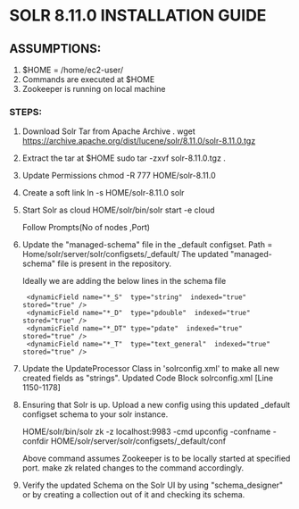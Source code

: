 # SOLR 8.11.0 INSTALLATION GUIDE

## ASSUMPTIONS:

1. $HOME = /home/ec2-user/
2. Commands are executed at $HOME
3. Zookeeper is running on local machine

### STEPS:

1. Download Solr Tar from Apache Archive .
    wget https://archive.apache.org/dist/lucene/solr/8.11.0/solr-8.11.0.tgz

2. Extract the tar at $HOME
    sudo tar -zxvf solr-8.11.0.tgz .

3. Update Permissions
    chmod -R 777 HOME/solr-8.11.0

4. Create a soft link
    ln -s HOME/solr-8.11.0 solr

5. Start Solr as cloud
    HOME/solr/bin/solr start -e cloud

    Follow Prompts(No of nodes ,Port)

6. Update the "managed-schema" file in the _default configset.
    Path = Home/solr/server/solr/configsets/_default/
    The updated "managed-schema" file is present in the repository.

    Ideally we are adding the below lines in the schema file        

        <dynamicField name="*_S"  type="string"  indexed="true"  stored="true" />
        <dynamicField name="*_D"  type="pdouble"  indexed="true"  stored="true" />
        <dynamicField name="*_DT" type="pdate"  indexed="true"  stored="true" />
        <dynamicField name="*_T"  type="text_general"  indexed="true"  stored="true" />

7. Update the UpdateProcessor Class in 'solrconfig.xml' to make all new created fields as "strings".
    Updated Code Block solrconfig.xml [Line 1150-1178]


8. Ensuring that Solr is up. Upload a new config using this updated _default configset schema to your solr instance.

    HOME/solr/bin/solr zk -z localhost:9983 -cmd upconfig -confname <NewConfig Name> -confdir HOME/solr/server/solr/configsets/_default/conf

    Above command assumes Zookeeper is to be locally started at specified port. make zk related changes to the command accordingly.

9. Verify the updated Schema on the Solr UI by using "schema_designer" or by creating a collection out of it and checking its schema.